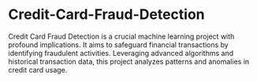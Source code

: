 # Credit-Card-Fraud-Detection
 Credit Card Fraud Detection is a crucial machine learning project with profound implications. It aims to safeguard financial transactions by identifying fraudulent activities. Leveraging advanced algorithms and historical transaction data, this project analyzes patterns and anomalies in credit card usage.
